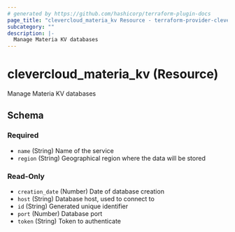 ```yaml
---
# generated by https://github.com/hashicorp/terraform-plugin-docs
page_title: "clevercloud_materia_kv Resource - terraform-provider-clevercloud"
subcategory: ""
description: |-
  Manage Materia KV databases
---
```


# clevercloud_materia_kv (Resource)

Manage Materia KV databases



<!-- schema generated by tfplugindocs -->
## Schema

### Required

- `name` (String) Name of the service
- `region` (String) Geographical region where the data will be stored

### Read-Only

- `creation_date` (Number) Date of database creation
- `host` (String) Database host, used to connect to
- `id` (String) Generated unique identifier
- `port` (Number) Database port
- `token` (String) Token to authenticate
